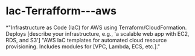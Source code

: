 # Iac-Terrafform---aws
*"Infrastructure as Code (IaC) for AWS using Terraform/CloudFormation. Deploys [describe your infrastructure, e.g., 'a scalable web app with EC2, RDS, and S3']  "AWS IaC templates for automated cloud resource provisioning. Includes modules for [VPC, Lambda, ECS, etc.]." 
